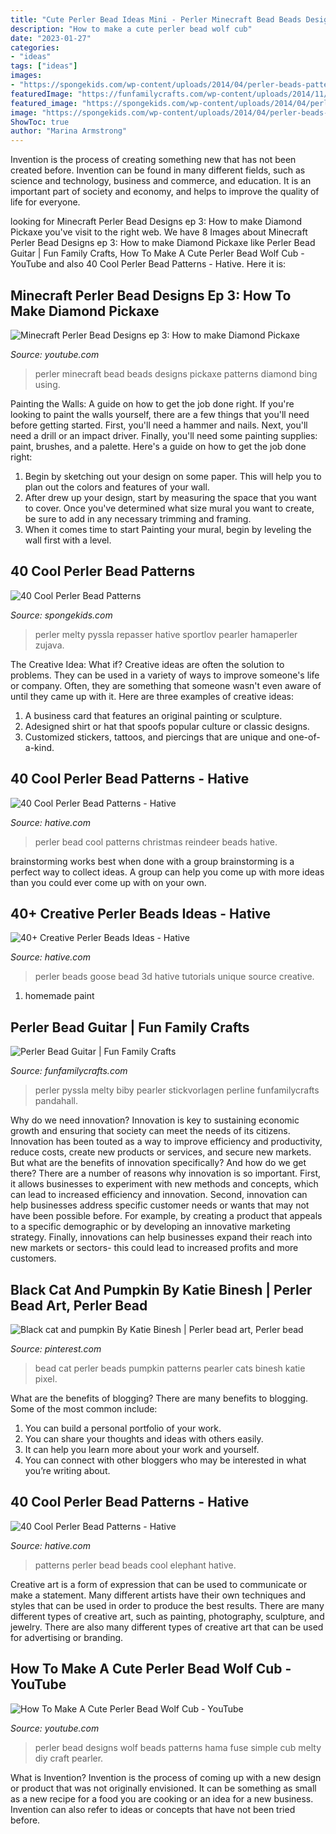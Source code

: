 ```yaml
---
title: "Cute Perler Bead Ideas Mini - Perler Minecraft Bead Beads Designs Pickaxe Patterns Diamond Bing Using"
description: "How to make a cute perler bead wolf cub"
date: "2023-01-27"
categories:
- "ideas"
tags: ["ideas"]
images:
- "https://spongekids.com/wp-content/uploads/2014/04/perler-beads-patterns/38-rocket-beads-patterns.gif"
featuredImage: "https://funfamilycrafts.com/wp-content/uploads/2014/11/How-to-Make-Your-Own-Cool-Perler-Bead-Guitar-Pattern-for-Home-Decor6.jpg"
featured_image: "https://spongekids.com/wp-content/uploads/2014/04/perler-beads-patterns/38-rocket-beads-patterns.gif"
image: "https://spongekids.com/wp-content/uploads/2014/04/perler-beads-patterns/38-rocket-beads-patterns.gif"
ShowToc: true
author: "Marina Armstrong"
---
```



Invention is the process of creating something new that has not been created before. Invention can be found in many different fields, such as science and technology, business and commerce, and education. It is an important part of society and economy, and helps to improve the quality of life for everyone.

	

		
looking for Minecraft Perler Bead Designs ep 3: How to make Diamond Pickaxe you've visit to the right web. We have 8 Images about Minecraft Perler Bead Designs ep 3: How to make Diamond Pickaxe like Perler Bead Guitar | Fun Family Crafts, How To Make A Cute Perler Bead Wolf Cub - YouTube and also 40 Cool Perler Bead Patterns - Hative. Here it is:
		
    
## Minecraft Perler Bead Designs Ep 3: How To Make Diamond Pickaxe

<img loading=lazy src="http://i1.ytimg.com/vi/xhBpDHH1Akk/maxresdefault.jpg" onerror="this.onerror=null;this.src='https://tse1.mm.bing.net/th?id=OIP.7Usyl_jt8Ccd5IHOnZTKgwHaEK&amp;pid=15.1';" alt="Minecraft Perler Bead Designs ep 3: How to make Diamond Pickaxe">

_Source: youtube.com_

>perler minecraft bead beads designs pickaxe patterns diamond bing using. 

	

Painting the Walls: A guide on how to get the job done right.
If you're looking to paint the walls yourself, there are a few things that you'll need before getting started. First, you'll need a hammer and nails. Next, you'll need a drill or an impact driver. Finally, you'll need some painting supplies: paint, brushes, and a palette. Here's a guide on how to get the job done right: 
1) Begin by sketching out your design on some paper. This will help you to plan out the colors and features of your wall. 
2) After drew up your design, start by measuring the space that you want to cover. Once you've determined what size mural you want to create, be sure to add in any necessary trimming and framing. 
3) When it comes time to start Painting your mural, begin by leveling the wall first with a level.

    
## 40 Cool Perler Bead Patterns

<img loading=lazy src="https://spongekids.com/wp-content/uploads/2014/04/perler-beads-patterns/38-rocket-beads-patterns.gif" onerror="this.onerror=null;this.src='https://tse1.mm.bing.net/th?id=OIP.D33tAlwlbEdxptgm7WqpLgHaG8&amp;pid=15.1';" alt="40 Cool Perler Bead Patterns">

_Source: spongekids.com_

>perler melty pyssla repasser hative sportlov pearler hamaperler zujava. 

	

The Creative Idea: What if?
Creative ideas are often the solution to problems. They can be used in a variety of ways to improve someone's life or company. Often, they are something that someone wasn't even aware of until they came up with it. Here are three examples of creative ideas: 
1. A business card that features an original painting or sculpture. 
2. Adesigned shirt or hat that spoofs popular culture or classic designs. 
3. Customized stickers, tattoos, and piercings that are unique and one-of-a-kind.

    
## 40 Cool Perler Bead Patterns - Hative

<img loading=lazy src="https://hative.com/wp-content/uploads/2014/04/perler-beads-patterns/36-christmas-reindeer.jpg" onerror="this.onerror=null;this.src='https://tse1.mm.bing.net/th?id=OIP.nUaTMnBW8MSifFuxc41BbAHaJ9&amp;pid=15.1';" alt="40 Cool Perler Bead Patterns - Hative">

_Source: hative.com_

>perler bead cool patterns christmas reindeer beads hative. 

	

brainstorming works best when done with a group
brainstorming is a perfect way to collect ideas. A group can help you come up with more ideas than you could ever come up with on your own.

    
## 40+ Creative Perler Beads Ideas - Hative

<img loading=lazy src="https://hative.com/wp-content/uploads/2014/04/perler-beads-ideas/32-goose-perler-beads.jpg" onerror="this.onerror=null;this.src='https://tse3.mm.bing.net/th?id=OIP.CowPgHjfqBab30zT2JQM6gHaJ4&amp;pid=15.1';" alt="40+ Creative Perler Beads Ideas - Hative">

_Source: hative.com_

>perler beads goose bead 3d hative tutorials unique source creative. 

	

1. homemade paint

    
## Perler Bead Guitar | Fun Family Crafts

<img loading=lazy src="https://funfamilycrafts.com/wp-content/uploads/2014/11/How-to-Make-Your-Own-Cool-Perler-Bead-Guitar-Pattern-for-Home-Decor6.jpg" onerror="this.onerror=null;this.src='https://tse3.mm.bing.net/th?id=OIP.0BgB8f8Izi5scfowHmSqlgHaHa&amp;pid=15.1';" alt="Perler Bead Guitar | Fun Family Crafts">

_Source: funfamilycrafts.com_

>perler pyssla melty biby pearler stickvorlagen perline funfamilycrafts pandahall. 

	

Why do we need innovation?
Innovation is key to sustaining economic growth and ensuring that society can meet the needs of its citizens. Innovation has been touted as a way to improve efficiency and productivity, reduce costs, create new products or services, and secure new markets. But what are the benefits of innovation specifically? And how do we get there?
There are a number of reasons why innovation is so important. First, it allows businesses to experiment with new methods and concepts, which can lead to increased efficiency and innovation. Second, innovation can help businesses address specific customer needs or wants that may not have been possible before. For example, by creating a product that appeals to a specific demographic or by developing an innovative marketing strategy. Finally, innovations can help businesses expand their reach into new markets or sectors- this could lead to increased profits and more customers.

    
## Black Cat And Pumpkin By Katie Binesh | Perler Bead Art, Perler Bead

<img loading=lazy src="https://i.pinimg.com/736x/3e/93/42/3e934213b131cb025bc1f04505808594--black-cats-perler-beads.jpg" onerror="this.onerror=null;this.src='https://tse1.mm.bing.net/th?id=OIP.f_wqGEQOfzqKSBYmLol-FgHaJ3&amp;pid=15.1';" alt="Black cat and pumpkin By Katie Binesh | Perler bead art, Perler bead">

_Source: pinterest.com_

>bead cat perler beads pumpkin patterns pearler cats binesh katie pixel. 

	

What are the benefits of blogging?
There are many benefits to blogging. Some of the most common include: 
1. You can build a personal portfolio of your work. 
2. You can share your thoughts and ideas with others easily. 
3. It can help you learn more about your work and yourself. 
4. You can connect with other bloggers who may be interested in what you’re writing about. 

    
## 40 Cool Perler Bead Patterns - Hative

<img loading=lazy src="https://hative.com/wp-content/uploads/2014/04/perler-beads-patterns/20-elephant-beads-patterns.jpg" onerror="this.onerror=null;this.src='https://tse1.mm.bing.net/th?id=OIP.0DfAV9edR1tiHzMmvPZh-wHaHa&amp;pid=15.1';" alt="40 Cool Perler Bead Patterns - Hative">

_Source: hative.com_

>patterns perler bead beads cool elephant hative. 

	

Creative art is a form of expression that can be used to communicate or make a statement. Many different artists have their own techniques and styles that can be used in order to produce the best results. There are many different types of creative art, such as painting, photography, sculpture, and jewelry. There are also many different types of creative art that can be used for advertising or branding.

    
## How To Make A Cute Perler Bead Wolf Cub - YouTube

<img loading=lazy src="https://i.ytimg.com/vi/e4tCvSMMVIo/maxresdefault.jpg" onerror="this.onerror=null;this.src='https://tse3.mm.bing.net/th?id=OIP.Khes7aY1UtW0G7067RtOJwHaEK&amp;pid=15.1';" alt="How To Make A Cute Perler Bead Wolf Cub - YouTube">

_Source: youtube.com_

>perler bead designs wolf beads patterns hama fuse simple cub melty diy craft pearler. 

	

What is Invention?
Invention is the process of coming up with a new design or product that was not originally envisioned. It can be something as small as a new recipe for a food you are cooking or an idea for a new business. Invention can also refer to ideas or concepts that have not been tried before.

